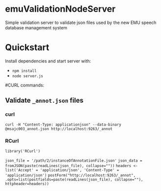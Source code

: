 # emuValidationNodeServer

Simple validation server to validate json files used by the new EMU speech database management system

# Quickstart

Install dependencies and start server with:

- `npm install`
- `node server.js`

#CURL commands:

## Validate `_annot.json` files

### curl

`curl -H "Content-Type: applicationjson" --data-binary  @msajc003_annot.json http://localhost:9263/_annot`

### RCurl

`library('RCurl')`

`json_file = '/path/2/instanceOfAnnotationFile.json'`
`json_data = fromJSON(paste(readLines(json_file), collapse=""))`
`headers <- list('Accept' = 'application/json', 'Content-Type' = 'application/json')`
`postForm("http://localhost:9263/_annot", .opts=list(postfields=paste(readLines(json_file), collapse=""), httpheader=headers))`
